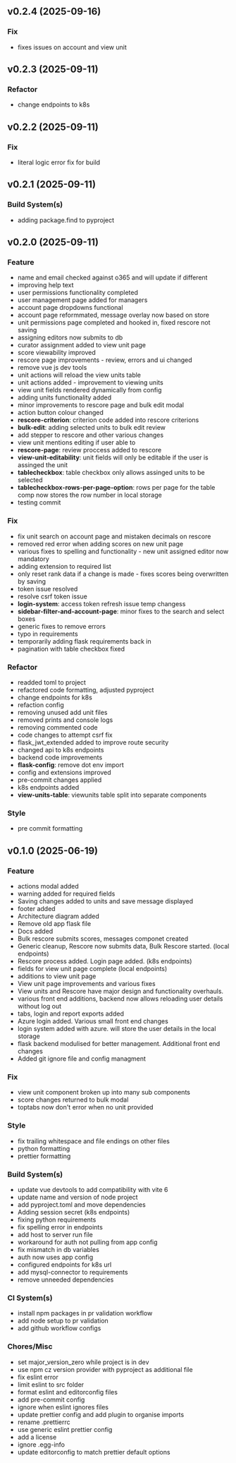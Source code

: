 ## v0.2.4 (2025-09-16)

### Fix

- fixes issues on account and view unit

## v0.2.3 (2025-09-11)

### Refactor

- change endpoints to k8s

## v0.2.2 (2025-09-11)

### Fix

- literal logic error fix for build

## v0.2.1 (2025-09-11)

### Build System(s)

- adding package.find to pyproject

## v0.2.0 (2025-09-11)

### Feature

- name and email checked against o365 and will update if different
- improving help text
- user permissions functionality completed
- user management page added for managers
- account page dropdowns functional
- account page reformmated, message overlay now based on store
- unit permissions page completed and hooked in, fixed rescore not saving
- assigning editors now submits to db
- curator assignment added to view unit page
- score viewability improved
- rescore page improvements - review, errors and ui changed
- remove vue js dev tools
- unit actions will reload the view units table
- unit actions added - improvement to viewing units
- view unit fields rendered dynamically from config
- adding units functionality added
- minor improvements to rescore page and bulk edit modal
- action button colour changed
- **rescore-criterion**: criterion code added into rescore criterions
- **bulk-edit**: adding selected units to bulk edit review
- add stepper to rescore and other various changes
- view unit mentions editing if user able to
- **rescore-page**: review proccess added to rescore
- **view-unit-editability**: unit fields will only be editable if the user is assinged the unit
- **tablecheckbox**: table checkbox only allows assinged units to be selected
- **tablecheckbox-rows-per-page-option**: rows per page for the table comp now stores the row number in local storage
- testing commit

### Fix

- fix unit search on account page and mistaken decimals on rescore
- removed red error when adding scores on new unit page
- various fixes to spelling and functionality - new unit assigned editor now mandatory
- adding extension to required list
- only reset rank data if a change is made - fixes scores being overwritten by saving
- token issue resolved
- resolve csrf token issue
- **login-system**: access token refresh issue temp changess
- **sidebar-filter-and-account-page**: minor fixes to the search and select boxes
- generic fixes to remove errors
- typo in requirements
- temporarily adding flask requirements back in
- pagination with table checkbox fixed

### Refactor

- readded toml to project
- refactored code formatting, adjusted pyproject
- change endpoints for k8s
- refaction config
- removing unused add unit files
- removed prints and console logs
- removing commented code
- code changes to attempt csrf fix
- flask_jwt_extended added to improve route security
- changed api to k8s endpoints
- backend code improvements
- **flask-config**: remove dot env import
- config and extensions improved
- pre-commit changes applied
- k8s endpoints added
- **view-units-table**: viewunits table split into separate components

### Style

- pre commit formatting

## v0.1.0 (2025-06-19)

### Feature

- actions modal added
- warning added for required fields
- Saving changes added to units and save message displayed
- footer added
- Architecture diagram added
- Remove old app flask file
- Docs added
- Bulk rescore submits scores, messages componet created
- Generic cleanup, Rescore now submits data, Bulk Rescore started. (local endpoints)
- Rescore process added. Login page added. (k8s endpoints)
- fields for view unit page complete (local endpoints)
- additions to view unit page
- View unit page improvements and various fixes
- View units and Rescore have major design and functionality overhauls.
- various front end additions, backend now allows reloading user details without log out
- tabs, login and report exports added
- Azure login added. Various small front end changes
- login system added with azure. will store the user details in the local storage
- flask backend modulised for better management. Additional front end changes
- Added git ignore file and config managment

### Fix

- view unit component broken up into many sub components
- score changes returned to bulk modal
- toptabs now don't error when no unit provided

### Style

- fix trailing whitespace and file endings on other files
- python formatting
- prettier formatting

### Build System(s)

- update vue devtools to add compatibility with vite 6
- update name and version of node project
- add pyproject.toml and move dependencies
- Adding session secret (k8s endpoints)
- fixing python requirements
- fix spelling error in endpoints
- add host to server run file
- workaround for auth not pulling from app config
- fix mismatch in db variables
- auth now uses app config
- configured endpoints for k8s url
- add mysql-connector to requirements
- remove unneeded dependencies

### CI System(s)

- install npm packages in pr validation workflow
- add node setup to pr validation
- add github workflow configs

### Chores/Misc

- set major_version_zero while project is in dev
- use npm cz version provider with pyproject as additional file
- fix eslint error
- limit eslint to src folder
- format eslint and editorconfig files
- add pre-commit config
- ignore when eslint ignores files
- update prettier config and add plugin to organise imports
- rename .prettierrc
- use generic eslint prettier config
- add a license
- ignore .egg-info
- update editorconfig to match prettier default options
